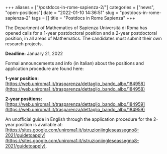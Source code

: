 +++
aliases = ["/postdocs-in-rome-sapienza-2/"]
categories = ["news", "open-positions"]
date = "2022-01-10 14:36:51"
slug = "postdocs-in-rome-sapienza-2"
tags = []
title = "Postdocs in Rome Sapienza"
+++

The Department of Mathematics of Sapienza Università di Roma has opened
calls for a 1-year postdoctoral position and a 2-year postdoctoral
position, in all areas of Mathematics. The candidates must submit their
own research projects.

**Deadline:** January 21, 2022

Formal announcements and info (in Italian) about the positions and
application procedure are found here:

**1-year position:**
[https://web.uniroma1.it/trasparenza/dettaglio_bando_albo/184958](https://web.uniroma1.it/trasparenza/dettaglio_bando_albo/184958)

**2-year positions:**
[https://web.uniroma1.it/trasparenza/dettaglio_bando_albo/184959](https://web.uniroma1.it/trasparenza/dettaglio_bando_albo/184959)

An unofficial guide in English through the application procedure for the
2-year position is available at:
[https://sites.google.com/uniroma1.it/istruzioniingleseassegno8-2021/guidetoapply](https://sites.google.com/uniroma1.it/istruzioniingleseassegno8-2021/guidetoapply).
